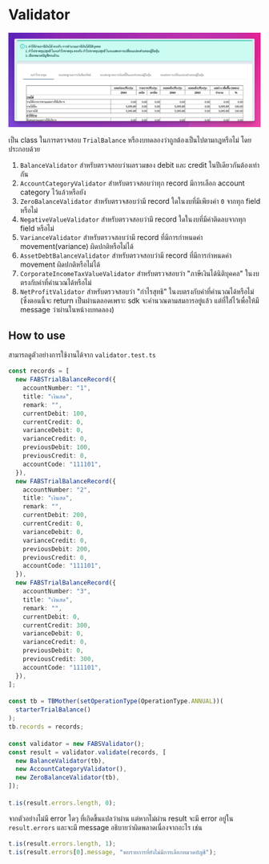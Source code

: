 # Validator

![Sample Validator](./img/validator-1.png)

เป็น class ในการตรวจสอบ `TrialBalance` หรืองบทดลองว่าถูกต้องเป็นไปตามกฎหรือไม่ โดยประกอบด้วย

1. `BalanceValidator` สำหรับตรวจสอบว่าผลรวมของ debit และ credit ในปีเดียวกันต้องเท่ากัน
2. `AccountCategoryValidator` สำหรับตรวจสอบว่าทุก record มีการเลือก account category ไว้แล้วหรือยัง
3. `ZeroBalanceValidator` สำหรับตรวจสอบว่ามี record ใดในงบที่มีเพียงค่า `0` จากทุก field หรือไม่
4. `NegativeValueValidator` สำหรับตรวจสอบว่ามี record ใดในงบที่มีค่าติดลบจากทุก field หรือไม่
5. `VarianceValidator` สำหรับตรวจสอบว่ามี record ที่มีการกำหนดค่า movement(variance) ผิดปกติหรือไม่ได้
6. `AssetDebtBalanceValidator` สำหรับตรวจสอบว่ามี record ที่มีการกำหนดค่า movement ผิดปกติหรือไม่ได้
7. `CorporateIncomeTaxValueValidator` สำหรับตรวจสอบว่า "ภาษีเงินได้นิติบุคคล" ในงบตรงกับค่าที่คำนวณได้หรือไม่
8. `NetProfitValidator` สำหรับตรวจสอบว่า "กำไรสุทธิ" ในงบตรงกับค่าที่คำนวณได้หรือไม่ (ซึ่งตอนนี้จะ return เป็นผ่านตลอดเพราะ sdk จะคำนวณตามสมการอยู่แล้ว แต่ที่ใส่ไว้เพื่อให้มี message ว่าผ่านในหน้างบทดลอง)

## How to use

สามารถดูตัวอย่างการใช้งานได้จาก `validator.test.ts`

```ts
const records = [
  new FABSTrialBalanceRecord({
    accountNumber: "1",
    title: "เงินสด",
    remark: "",
    currentDebit: 100,
    currentCredit: 0,
    varianceDebit: 0,
    varianceCredit: 0,
    previousDebit: 100,
    previousCredit: 0,
    accountCode: "111101",
  }),
  new FABSTrialBalanceRecord({
    accountNumber: "2",
    title: "เงินสด",
    remark: "",
    currentDebit: 200,
    currentCredit: 0,
    varianceDebit: 0,
    varianceCredit: 0,
    previousDebit: 200,
    previousCredit: 0,
    accountCode: "111101",
  }),
  new FABSTrialBalanceRecord({
    accountNumber: "3",
    title: "เงินสด",
    remark: "",
    currentDebit: 0,
    currentCredit: 300,
    varianceDebit: 0,
    varianceCredit: 0,
    previousDebit: 0,
    previousCredit: 300,
    accountCode: "111101",
  }),
];

const tb = TBMother(setOperationType(OperationType.ANNUAL))(
  starterTrialBalance()
);
tb.records = records;

const validator = new FABSValidator();
const result = validator.validate(records, [
  new BalanceValidator(tb),
  new AccountCategoryValidator(),
  new ZeroBalanceValidator(tb),
]);

t.is(result.errors.length, 0);
```

จากตัวอย่างไม่มี error ใดๆ ที่เกิดขึ้นแปลว่าผ่าน แต่หากไม่ผ่าน result จะมี error อยู่ใน `result.errors` และจะมี message อธิบายว่าผิดพลาดเนื่องจากอะไร เช่น

```ts
t.is(result.errors.length, 1);
t.is(result.errors[0].message, "พบรายการที่ยังไม่มีการเลือกหมวดบัญชี");
```
